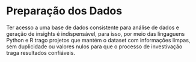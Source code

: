 # Preparação dos Dados
Ter acesso a uma base de dados consistente para análise de dados e geração de insights é indispensável, para isso, por meio das lingaguens Python e R trago projetos que mantém o dataset com informações limpas, sem duplicidade ou valores nulos para que o processo de investivação traga resultados confiáveis.
